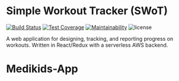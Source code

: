 # Simple Workout Tracker (SWoT)

[![Build Status](https://travis-ci.org/jpdillingham/SWoT.svg?branch=master)](https://travis-ci.org/jpdillingham/SWoT/branches)
[![Test Coverage](https://api.codeclimate.com/v1/badges/83e477fdc50a87cde255/test_coverage)](https://codeclimate.com/github/jpdillingham/SWoT/test_coverage)
[![Maintainability](https://api.codeclimate.com/v1/badges/83e477fdc50a87cde255/maintainability)](https://codeclimate.com/github/jpdillingham/SWoT/maintainability)
![license](https://img.shields.io/github/license/jpdillingham/SWoT.svg)

A web application for designing, tracking, and reporting progress on workouts. Written in React/Redux with a serverless AWS backend.
# Medikids-App
